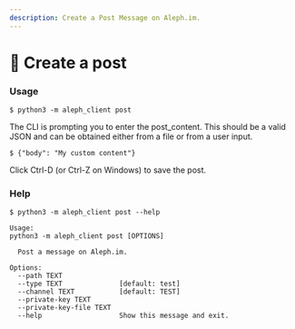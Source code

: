 ```yaml
---
description: Create a Post Message on Aleph.im.
---
```


# 📑 Create a post

### Usage

```
$ python3 -m aleph_client post
```

The CLI is prompting you to enter the post\_content. This should be a valid JSON and can be obtained either from a file or from a user input.

```
$ {"body": "My custom content"}
```

Click Ctrl-D (or Ctrl-Z on Windows) to save the post.&#x20;

### Help

```
$ python3 -m aleph_client post --help

Usage: 
python3 -m aleph_client post [OPTIONS]
 
  Post a message on Aleph.im.

Options:
  --path TEXT
  --type TEXT              [default: test]
  --channel TEXT           [default: TEST]
  --private-key TEXT
  --private-key-file TEXT
  --help                   Show this message and exit.
```
